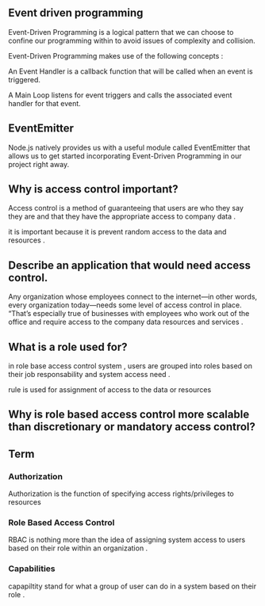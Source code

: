 ## Event driven programming 

Event-Driven Programming is a logical pattern that we can choose to confine our programming within to avoid issues of complexity and collision.

Event-Driven Programming makes use of the following concepts :

An Event Handler is a callback function that will be called when an event is triggered.

A Main Loop listens for event triggers and calls the associated event handler for that event.

## EventEmitter

Node.js natively provides us with a useful module called EventEmitter that allows us to get started incorporating Event-Driven Programming in our project right away.

## Why is access control important?

Access control is a method of guaranteeing that users are who they say they are and that they have the appropriate access to company data .

it is important because it is prevent random access to the data and resources .


## Describe an application that would need access control.

Any organization whose employees connect to the internet—in other words, every organization today—needs some level of access control in place. “That’s especially true of businesses with employees who work out of the office and require access to the company data resources and services .

## What is a role used for?

in role base access control system , users are grouped into roles based on their job responsability and system access need .

rule is used for assignment of access to the data or resources




## Why is role based access control more scalable than discretionary or mandatory access control?


## Term

### Authorization

Authorization is the function of specifying access rights/privileges to resources

### Role Based Access Control

RBAC is nothing more than the idea of assigning system access to users based on their role within an organization .


### Capabilities

capapiltity stand for what a group of user can do in a system based on their role .